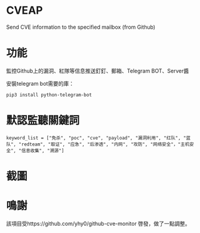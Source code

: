# CVEAP
Send CVE information to the specified mailbox (from Github)

# 功能
監控Github上的漏洞、紅隊等信息推送釘釘、郵箱、Telegram BOT、Server醬

安裝telegram bot需要的庫：
```
pip3 install python-telegram-bot
```
# 默認監聽關鍵詞
```
keyword_list = ["免杀", "poc", "cve", "payload", "漏洞利用", "红队", "蓝队", "redteam", "取证", "应急", "后渗透", "内网", "攻防", "网络安全"，"主机安全", "信息收集", "溯源"]
```
# 截圖

# 鳴謝
該項目受https://github.com/yhy0/github-cve-monitor 啓發，做了一點調整。
